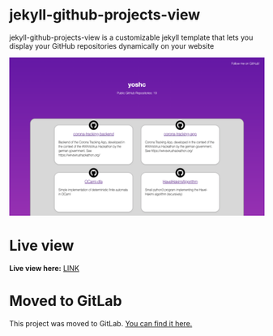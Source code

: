 # jekyll-github-projects-view

jekyll-github-projects-view is a customizable jekyll template that lets you display your GitHub repositories dynamically on your website

![Screenshot](screenshot.png "Example screenshot")

# Live view
__Live view here:__ [LINK](https://jchristl.gitlab.io/jekyll-github-projects-view.gitlab.io/)

# Moved to GitLab
This project was moved to GitLab. [You can find it here.](https://gitlab.com/jchristl/jekyll-github-projects-view.gitlab.io)
